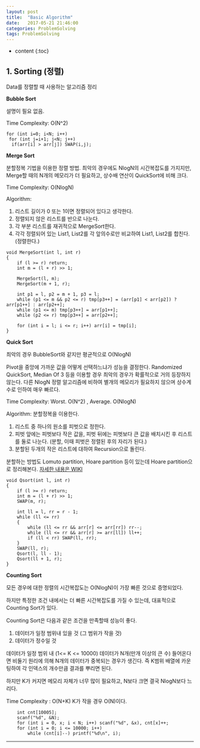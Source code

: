 ```yaml
---
layout: post
title:  "Basic Algorithm"
date:   2017-05-21 21:46:00
categories: ProblemSolving
tags: ProblemSolving
---
```


* content
{:toc}

## 1. Sorting (정렬)

Data를 정렬할 때 사용하는 알고리즘 정리

**Bubble Sort**

설명이 필요 없음.

Time Complexity: O(N^2)

```
for (int i=0; i<N; i++)
 for (int j=i+1; j<N; j++)
  if(arr[i] > arr[j]) SWAP(i,j);
```

**Merge Sort**

분할정복 기법을 이용한 정렬 방법.
최악의 경우에도 NlogN의 시간복잡도를 가지지만, Merge할 때의 N개의 메모리가 더 필요하고,
상수배 연산이 QuickSort에 비해 크다.

Time Complexity: O(NlogN)

Algorithm:
1. 리스트 길이가 0 또는 1이면 정렬되어 있다고 생각한다.
2. 정렬되지 않은 리스트를 반으로 나눈다.
3. 각 부분 리스트를 재귀적으로 MergeSort한다.
4. 각각 정렬되어 있는 List1, List2를 각 앞의수로만 비교하여 List1, List2를 합친다.(정렬한다.)

```
void MergeSort(int l, int r)
{
	if (l >= r) return;
	int m = (l + r) >> 1;

	MergeSort(l, m);
	MergeSort(m + 1, r);

	int p1 = l, p2 = m + 1, p3 = l;
	while (p1 <= m && p2 <= r) tmp[p3++] = (arr[p1] < arr[p2]) ? arr[p1++] : arr[p2++];
	while (p1 <= m) tmp[p3++] = arr[p1++];
	while (p2 <= r) tmp[p3++] = arr[p2++];

	for (int i = l; i <= r; i++) arr[i] = tmp[i];
}
```

**Quick Sort**

최악의 경우 BubbleSort와 같지만 평균적으로 O(NlogN)

Pivot을 중앙에 가까운 값을 어떻게 선택하느냐가 성능을 결정한다. Randomized QuickSort, Median Of 3 등을 이용할 경우 최악의 경우가 확률적으로 거의 등장하지 않는다.
다른 NlogN 정렬 알고리즘에 비하여 별개의 메모리가 필요하지 않으며 상수계수로 인하여 매우 빠르다.

Time Complexity: Worst. O(N^2) , Average. O(NlogN)

Algorithm: 분할정복을 이용한다.
1. 리스트 중 하나의 원소를 피벗으로 정한다.
2. 피벗 앞에는 피벗보다 작은 값을, 피벗 뒤에는 피벗보다 큰 값을 배치시킨 후 리스트를 둘로 나눈다. (분할, 이때 피벗은 정렬된 후의 자리가 된다.)
3. 분할된 두개의 작은 리스트에 대하여 Recursion으로 돌린다.

분할하는 방법도 Lomuto partition, Hoare partition 등이 있는데 Hoare partition으로 정리해본다. [자세한 내용은 WIKI](https://en.wikipedia.org/wiki/Quicksort)

```
void Qsort(int l, int r)
{
	if (l >= r) return;
	int m = (l + r) >> 1;
	SWAP(m, r);

	int ll = l, rr = r - 1;
	while (ll <= rr)
	{
		while (ll <= rr && arr[r] <= arr[rr]) rr--;
		while (ll <= rr && arr[r] >= arr[ll]) ll++;
		if (ll < rr) SWAP(ll, rr);
	}
	SWAP(ll, r);
	Qsort(l, ll - 1);
	Qsort(ll + 1, r);
}
```


**Counting Sort**

모든 경우에 대한 정렬의 시간복잡도는 O(NlogN)이 가장 빠른 것으로 증명되었다.

하지만 특정한 조건 내에서는 더 빠른 시간복잡도를 가질 수 있는데, 대표적으로 Counting Sort가 있다.

Counting Sort은 다음과 같은 조건을 만족할때 성능이 좋다.
1. 데이터가 일정 범위내 있을 것 (그 범위가 작을 것)
2. 데이터가 정수일 것

데이터가 일정 범위 내 (1<= K <= 10000) 데이터가 N개(만개 이상의 큰 수) 들어온다면 비둘기 원리에 의해 N개의 데이터가 중복되는 경우가 생긴다.
즉 K범위 배열에 카운팅하여 각 인덱스의 개수만큼 결과를 뿌리면 된다.

하지만 K가 커지면 메모리 자체가 너무 많이 필요하고, N보다 크면 결국 NlogN보다 느리다.

Time Complexity : O(N+K) K가 작을 경우 O(N)이다.

```
	int cnt[10005];
	scanf("%d", &N);
	for (int i = 0, x; i < N; i++) scanf("%d", &x), cnt[x]++;
	for (int i = 0; i <= 10000; i++)
		while (cnt[i]--) printf("%d\n", i);
```


***

